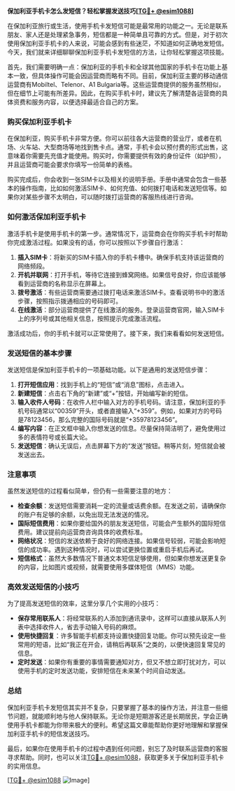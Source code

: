 **保加利亚手机卡怎么发短信？轻松掌握发送技巧[[TG💪+ @esim1088](https://t.me/s/esim1088)]**

在保加利亚旅行或生活，使用手机卡发短信可能是最常用的功能之一。无论是联系朋友、家人还是处理紧急事务，短信都是一种简单且可靠的方式。但是，对于初次使用保加利亚手机卡的人来说，可能会感到有些迷茫，不知道如何正确地发短信。今天，我们就来详细聊聊保加利亚手机卡发短信的方法，让你轻松掌握这项技能。

首先，我们需要明确一点：保加利亚的手机卡和全球其他国家的手机卡在功能上基本一致，但具体操作可能会因运营商而略有不同。目前，保加利亚主要的移动通信运营商有Mobiltel、Telenor、A1 Bulgaria等。这些运营商提供的服务虽然相似，但在细节上可能有所差异。因此，在购买手机卡时，建议先了解清楚各运营商的具体资费和服务内容，以便选择最适合自己的方案。

### 购买保加利亚手机卡

在保加利亚，购买手机卡非常方便。你可以前往各大运营商的营业厅，或者在机场、火车站、大型商场等地找到售卡点。通常，手机卡会以预付费的形式出售，这意味着你需要先充值才能使用。购买时，你需要提供有效的身份证件（如护照），并且运营商可能会要求你填写一份简单的表格。

购买完成后，你会收到一张SIM卡以及相关的说明手册。手册中通常会包含一些基本的操作指南，比如如何激活SIM卡、如何充值、如何拨打电话和发送短信等。如果你对某些步骤不太明白，可以随时拨打运营商的客服热线进行咨询。

### 如何激活保加利亚手机卡

激活手机卡是使用手机卡的第一步。通常情况下，运营商会在你购买手机卡时帮助你完成激活过程。如果没有的话，你可以按照以下步骤自行激活：

1. **插入SIM卡**：将新买的SIM卡插入你的手机卡槽中。确保手机支持该运营商的网络频段。
2. **开机并联网**：打开手机，等待它连接到蜂窝网络。如果信号良好，你应该能够看到运营商的名称显示在屏幕上。
3. **拨号激活**：有些运营商需要通过拨打电话来激活SIM卡。查看说明书中的激活步骤，按照指示拨通相应的号码即可。
4. **在线激活**：部分运营商提供了在线激活的服务。登录运营商官网，输入SIM卡上的序列号或其他相关信息，按照提示完成激活流程。

激活成功后，你的手机卡就可以正常使用了。接下来，我们来看看如何发送短信。

### 发送短信的基本步骤

发送短信是保加利亚手机卡的一项基础功能。以下是通用的发送短信步骤：

1. **打开短信应用**：找到手机上的“短信”或“消息”图标，点击进入。
2. **新建短信**：点击右下角的“新建”或“+”按钮，开始编写新的短信。
3. **输入收件人号码**：在收件人栏中输入对方的手机号码。请注意，保加利亚的手机号码通常以“00359”开头，或者直接输入“+359”。例如，如果对方的号码是78123456，那么完整的国际号码就是“+35978123456”。
4. **编写内容**：在正文框中输入你想发送的信息。尽量保持简洁明了，避免使用过多的表情符号或长篇大论。
5. **发送短信**：确认无误后，点击屏幕下方的“发送”按钮。稍等片刻，短信就会被发送出去。

### 注意事项

虽然发送短信的过程看似简单，但仍有一些需要注意的地方：

- **检查余额**：发送短信需要消耗一定的流量或话费余额。在发送之前，请确保你的账户有足够的余额，以免出现无法发送的情况。
- **国际短信费用**：如果你要给国外的朋友发送短信，可能会产生额外的国际短信费用。建议提前向运营商咨询具体的收费标准。
- **网络状况**：短信的发送依赖于良好的网络连接。如果信号较弱，可能会影响短信的成功率。遇到这种情况时，可以尝试更换位置或重启手机后再试。
- **短信格式**：虽然大多数情况下普通文本短信足够使用，但如果你想发送更复杂的内容，比如图片或视频，就需要使用多媒体短信（MMS）功能。

### 高效发送短信的小技巧

为了提高发送短信的效率，这里分享几个实用的小技巧：

- **保存常用联系人**：将经常联系的人添加到通讯录中，这样可以直接从联系人列表中选择收件人，省去手动输入号码的麻烦。
- **使用快捷回复**：许多智能手机都支持设置快捷回复功能。你可以预先设定一些常用的短语，比如“我正在开会，请稍后再联系”之类的，以便快速回复常见的信息。
- **定时发送**：如果你有重要的事情需要通知对方，但又不想立即打扰对方，可以使用手机的定时发送功能，安排短信在未来某个时间自动发送。

### 总结

保加利亚手机卡发短信其实并不复杂，只要掌握了基本的操作方法，并注意一些细节问题，就能顺利地与他人保持联系。无论你是短期游客还是长期居民，学会正确使用手机卡都能为你带来极大的便利。希望这篇文章能帮助你更好地理解和掌握保加利亚手机卡的短信发送技巧。

最后，如果你在使用手机卡的过程中遇到任何问题，别忘了及时联系运营商的客服寻求帮助。同时，也可以关注[TG💪+ @esim1088](https://t.me/s/esim1088)，获取更多关于保加利亚手机卡的实用信息。

[[TG💪+ @esim1088](https://t.me/s/esim1088) ![Image](https://i.postimg.cc/4NQfJmqS/Snipaste-2025-05-13-00-14-12.png)]